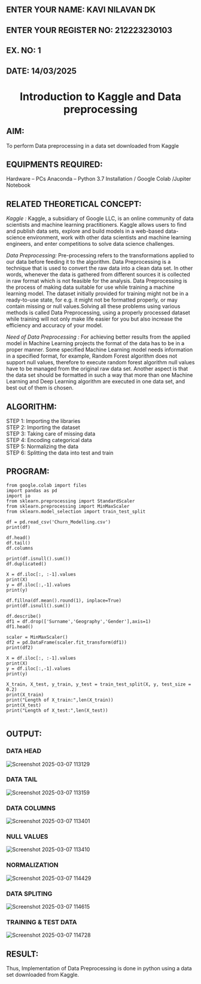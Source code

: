 ## ENTER YOUR NAME: KAVI NILAVAN DK
## ENTER YOUR REGISTER NO: 212223230103
## EX. NO: 1
## DATE: 14/03/2025
<H1 ALIGN =CENTER> Introduction to Kaggle and Data preprocessing</H1>

## AIM:
To perform Data preprocessing in a data set downloaded from Kaggle

## EQUIPMENTS REQUIRED:
Hardware – PCs
Anaconda – Python 3.7 Installation / Google Colab /Jupiter Notebook

## RELATED THEORETICAL CONCEPT:
*Kaggle :*
Kaggle, a subsidiary of Google LLC, is an online community of data scientists and machine learning practitioners. Kaggle allows users to find and publish data sets, explore and build models in a web-based data-science environment, work with other data scientists and machine learning engineers, and enter competitions to solve data science challenges.

*Data Preprocessing:*
Pre-processing refers to the transformations applied to our data before feeding it to the algorithm. Data Preprocessing is a technique that is used to convert the raw data into a clean data set. In other words, whenever the data is gathered from different sources it is collected in raw format which is not feasible for the analysis.
Data Preprocessing is the process of making data suitable for use while training a machine learning model. The dataset initially provided for training might not be in a ready-to-use state, for e.g. it might not be formatted properly, or may contain missing or null values.Solving all these problems using various methods is called Data Preprocessing, using a properly processed dataset while training will not only make life easier for you but also increase the efficiency and accuracy of your model.

*Need of Data Preprocessing :*
For achieving better results from the applied model in Machine Learning projects the format of the data has to be in a proper manner. Some specified Machine Learning model needs information in a specified format, for example, Random Forest algorithm does not support null values, therefore to execute random forest algorithm null values have to be managed from the original raw data set.
Another aspect is that the data set should be formatted in such a way that more than one Machine Learning and Deep Learning algorithm are executed in one data set, and best out of them is chosen.


## ALGORITHM:
STEP 1: Importing the libraries<BR>
STEP 2: Importing the dataset<BR>
STEP 3: Taking care of missing data<BR>
STEP 4: Encoding categorical data<BR>
STEP 5: Normalizing the data<BR>
STEP 6: Splitting the data into test and train<BR>

##  PROGRAM:
```
from google.colab import files
import pandas as pd
import io
from sklearn.preprocessing import StandardScaler
from sklearn.preprocessing import MinMaxScaler
from sklearn.model_selection import train_test_split

df = pd.read_csv('Churn_Modelling.csv')
print(df)

df.head()
df.tail()
df.columns

print(df.isnull().sum())
df.duplicated()

X = df.iloc[:, :-1].values
print(X)
y = df.iloc[:,-1].values
print(y)

df.fillna(df.mean().round(1), inplace=True)
print(df.isnull().sum())

df.describe()
df1 = df.drop(['Surname','Geography','Gender'],axis=1)
df1.head()

scaler = MinMaxScaler()
df2 = pd.DataFrame(scaler.fit_transform(df1))
print(df2)

X = df.iloc[:, :-1].values
print(X)
y = df.iloc[:,-1].values
print(y)

X_train, X_test, y_train, y_test = train_test_split(X, y, test_size = 0.2)
print(X_train)
print("Length of X_train:",len(X_train))
print(X_test)
print("Length of X_test:",len(X_test))


```
## OUTPUT:
### DATA HEAD 
![Screenshot 2025-03-07 113129](https://github.com/user-attachments/assets/64ff6661-36d6-4691-9c0a-3a969b26313b)
### DATA TAIL
![Screenshot 2025-03-07 113159](https://github.com/user-attachments/assets/0e2677f1-d184-4127-a61e-1d796eacbeb6)
### DATA COLUMNS
![Screenshot 2025-03-07 113401](https://github.com/user-attachments/assets/e39ab7c7-5ce0-4939-a991-34adc9027bb0)
### NULL VALUES
![Screenshot 2025-03-07 113410](https://github.com/user-attachments/assets/0f626212-d9a9-45c4-9b6b-efad825be39f)
### NORMALIZATION
![Screenshot 2025-03-07 114429](https://github.com/user-attachments/assets/ae2ccf47-13b3-4eaa-be73-512474859aeb)
### DATA SPLITING
![Screenshot 2025-03-07 114615](https://github.com/user-attachments/assets/6bb240db-f68c-4415-921b-bd702ca94a28)
### TRAINING & TEST DATA 
![Screenshot 2025-03-07 114728](https://github.com/user-attachments/assets/78bf72ca-1118-4a6e-844c-72694f6405ae)

## RESULT:
Thus, Implementation of Data Preprocessing is done in python  using a data set downloaded from Kaggle.
